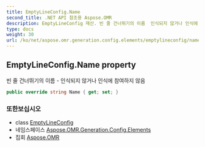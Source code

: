 ```yaml
---
title: EmptyLineConfig.Name
second_title: .NET API 참조용 Aspose.OMR
description: EmptyLineConfig 재산. 빈 줄 건너뛰기의 이름  인식되지 않거나 인식에 참여하지 않음
type: docs
weight: 30
url: /ko/net/aspose.omr.generation.config.elements/emptylineconfig/name/
---
```

## EmptyLineConfig.Name property

빈 줄 건너뛰기의 이름 - 인식되지 않거나 인식에 참여하지 않음

```csharp
public override string Name { get; set; }
```

### 또한보십시오

* class [EmptyLineConfig](../)
* 네임스페이스 [Aspose.OMR.Generation.Config.Elements](../../emptylineconfig/)
* 집회 [Aspose.OMR](../../../)


